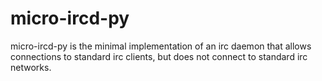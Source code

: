 # micro-ircd-py
micro-ircd-py is the minimal implementation of an irc daemon that allows connections to standard irc clients, but does not connect to standard irc networks.
